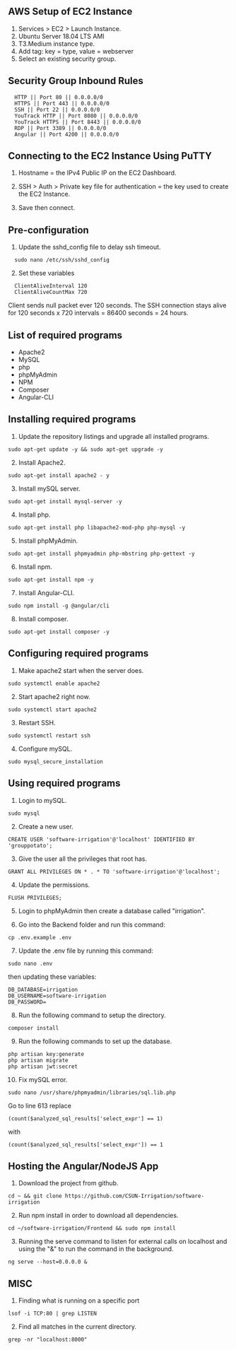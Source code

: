 ## AWS Setup of EC2 Instance
1. Services > EC2 > Launch Instance.
2. Ubuntu Server 18.04 LTS AMI
3. T3.Medium instance type.
4. Add tag: key = type, value = webserver
5. Select an existing security group.

## Security Group Inbound Rules
```
  HTTP || Port 80 || 0.0.0.0/0
  HTTPS || Port 443 || 0.0.0.0/0
  SSH || Port 22 || 0.0.0.0/0
  YouTrack HTTP || Port 8080 || 0.0.0.0/0
  YouTrack HTTPS || Port 8443 || 0.0.0.0/0
  RDP || Port 3389 || 0.0.0.0/0
  Angular || Port 4200 || 0.0.0.0/0
```

## Connecting to the EC2 Instance Using PuTTY
1. Hostname = the IPv4 Public IP on the EC2 Dashboard.

2. SSH > Auth > Private key file for authentication = the key used to create the EC2 Instance.

3. Save then connect.

## Pre-configuration
1. Update the sshd_config file to delay ssh timeout.

  ```
    sudo nano /etc/ssh/sshd_config
  ```

2. Set these variables
```
  ClientAliveInterval 120
  ClientAliveCountMax 720
```

Client sends null packet ever 120 seconds.
The SSH connection stays alive for 120 seconds x 720 intervals = 86400 seconds = 24 hours.

## List of required programs
- Apache2
- MySQL
- php
- phpMyAdmin
- NPM
- Composer
- Angular-CLI

## Installing required programs
1. Update the repository listings and upgrade all installed programs.

  ```
  sudo apt-get update -y && sudo apt-get upgrade -y
  ```

2. Install Apache2.
```
sudo apt-get install apache2 - y
```

3. Install mySQL server.
```
sudo apt-get install mysql-server -y
```

4. Install php.
```
sudo apt-get install php libapache2-mod-php php-mysql -y
```

5. Install phpMyAdmin.
```
sudo apt-get install phpmyadmin php-mbstring php-gettext -y
```

6. Install npm.
```
sudo apt-get install npm -y
```

7. Install Angular-CLI.
```
sudo npm install -g @angular/cli
```

8. Install composer.
```
sudo apt-get install composer -y
```

## Configuring required programs
1. Make apache2 start when the server does.
```
sudo systemctl enable apache2
```

2. Start apache2 right now.
```
sudo systemctl start apache2
```

3. Restart SSH.
```
sudo systemctl restart ssh
```

4. Configure mySQL.
```
sudo mysql_secure_installation
```

## Using required programs
1. Login to mySQL.
```
sudo mysql
```

2. Create a new user.
```
CREATE USER 'software-irrigation'@'localhost' IDENTIFIED BY 'grouppotato';
```

3. Give the user all the privileges that root has.
```
GRANT ALL PRIVILEGES ON * . * TO 'software-irrigation'@'localhost';
```

4. Update the permissions.
```
FLUSH PRIVILEGES;
```

5. Login to phpMyAdmin then create a database called "irrigation".

6. Go into the Backend folder and run this command:
```
cp .env.example .env
```

7. Update the .env file by running this command:
```
sudo nano .env
```

  then updating these variables:

  ```
  DB_DATABASE=irrigation
  DB_USERNAME=software-irrigation
  DB_PASSWORD=
  ```

8. Run the following command to setup the directory.
```
composer install
```

9. Run the following commands to set up the database.
```
php artisan key:generate
php artisan migrate
php artisan jwt:secret
```

10. Fix mySQL error.
```
sudo nano /usr/share/phpmyadmin/libraries/sql.lib.php
```

  Go to line 613 replace
  ```
  (count($analyzed_sql_results['select_expr'] == 1)
  ```

  with

  ```
  (count($analyzed_sql_results['select_expr']) == 1
  ```

## Hosting the Angular/NodeJS App
1. Download the project from github.

  ```
  cd ~ && git clone https://github.com/CSUN-Irrigation/software-irrigation
  ```

2. Run npm install in order to download all dependencies.

  ```
  cd ~/software-irrigation/Frontend && sudo npm install
  ```

3. Running the serve command to listen for external calls on localhost and using the "&" to run the command in the background.

  ```
  ng serve --host=0.0.0.0 &
  ```

## MISC

1. Finding what is running on a specific port
```
lsof -i TCP:80 | grep LISTEN
```

2. Find all matches in the current directory.
```
grep -nr "localhost:8000"
```
